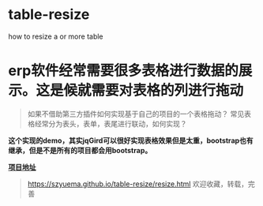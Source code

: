 # table-resize
how to resize a or more table

# erp软件经常需要很多表格进行数据的展示。这是候就需要对表格的列进行拖动
> 如果不借助第三方插件如何实现基于自己的项目的一个表格拖动？
> 常见表格经常分为表头，表单，表尾进行联动，如何实现？

**这个实现的demo，其实jqGird可以很好实现表格效果但是太重，bootstrap也有继承，但是不是所有的项目都会用bootstrap。**

**[项目地址](https://szyuema.github.io/table-resize/resize.html)**
>https://szyuema.github.io/table-resize/resize.html
欢迎收藏，转载，完善

